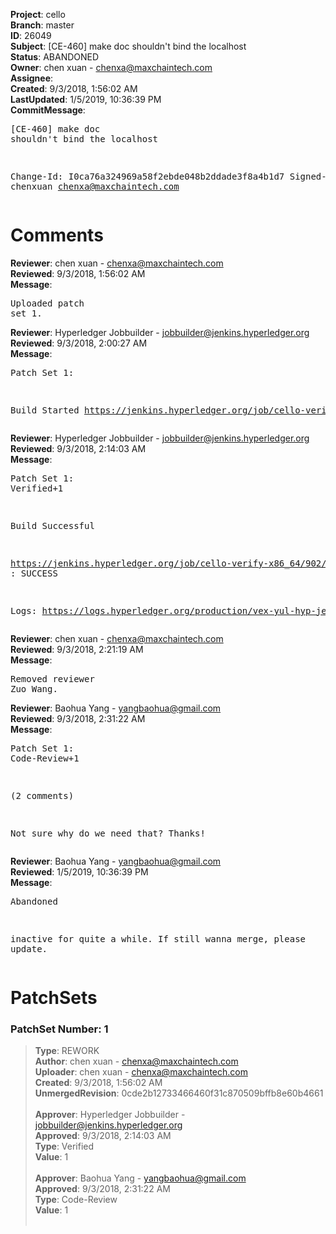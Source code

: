 <strong>Project</strong>: cello<br><strong>Branch</strong>: master<br><strong>ID</strong>: 26049<br><strong>Subject</strong>: [CE-460] make doc shouldn't bind the localhost<br><strong>Status</strong>: ABANDONED<br><strong>Owner</strong>: chen xuan - chenxa@maxchaintech.com<br><strong>Assignee</strong>:<br><strong>Created</strong>: 9/3/2018, 1:56:02 AM<br><strong>LastUpdated</strong>: 1/5/2019, 10:36:39 PM<br><strong>CommitMessage</strong>:<br><pre>[CE-460] make doc shouldn't bind the localhost

Change-Id: I0ca76a324969a58f2ebde048b2ddade3f8a4b1d7
Signed-off-by: chenxuan <chenxa@maxchaintech.com>
</pre><h1>Comments</h1><strong>Reviewer</strong>: chen xuan - chenxa@maxchaintech.com<br><strong>Reviewed</strong>: 9/3/2018, 1:56:02 AM<br><strong>Message</strong>: <pre>Uploaded patch set 1.</pre><strong>Reviewer</strong>: Hyperledger Jobbuilder - jobbuilder@jenkins.hyperledger.org<br><strong>Reviewed</strong>: 9/3/2018, 2:00:27 AM<br><strong>Message</strong>: <pre>Patch Set 1:

Build Started https://jenkins.hyperledger.org/job/cello-verify-x86_64/902/</pre><strong>Reviewer</strong>: Hyperledger Jobbuilder - jobbuilder@jenkins.hyperledger.org<br><strong>Reviewed</strong>: 9/3/2018, 2:14:03 AM<br><strong>Message</strong>: <pre>Patch Set 1: Verified+1

Build Successful 

https://jenkins.hyperledger.org/job/cello-verify-x86_64/902/ : SUCCESS

Logs: https://logs.hyperledger.org/production/vex-yul-hyp-jenkins-3/cello-verify-x86_64/902</pre><strong>Reviewer</strong>: chen xuan - chenxa@maxchaintech.com<br><strong>Reviewed</strong>: 9/3/2018, 2:21:19 AM<br><strong>Message</strong>: <pre>Removed reviewer Zuo Wang.</pre><strong>Reviewer</strong>: Baohua Yang - yangbaohua@gmail.com<br><strong>Reviewed</strong>: 9/3/2018, 2:31:22 AM<br><strong>Message</strong>: <pre>Patch Set 1: Code-Review+1

(2 comments)

Not sure why do we need that?
Thanks!</pre><strong>Reviewer</strong>: Baohua Yang - yangbaohua@gmail.com<br><strong>Reviewed</strong>: 1/5/2019, 10:36:39 PM<br><strong>Message</strong>: <pre>Abandoned

inactive for quite a while. If still wanna merge, please update.</pre><h1>PatchSets</h1><h3>PatchSet Number: 1</h3><blockquote><strong>Type</strong>: REWORK<br><strong>Author</strong>: chen xuan - chenxa@maxchaintech.com<br><strong>Uploader</strong>: chen xuan - chenxa@maxchaintech.com<br><strong>Created</strong>: 9/3/2018, 1:56:02 AM<br><strong>UnmergedRevision</strong>: 0cde2b12733466460f31c870509bffb8e60b4661<br><br><strong>Approver</strong>: Hyperledger Jobbuilder - jobbuilder@jenkins.hyperledger.org<br><strong>Approved</strong>: 9/3/2018, 2:14:03 AM<br><strong>Type</strong>: Verified<br><strong>Value</strong>: 1<br><br><strong>Approver</strong>: Baohua Yang - yangbaohua@gmail.com<br><strong>Approved</strong>: 9/3/2018, 2:31:22 AM<br><strong>Type</strong>: Code-Review<br><strong>Value</strong>: 1<br><br></blockquote>